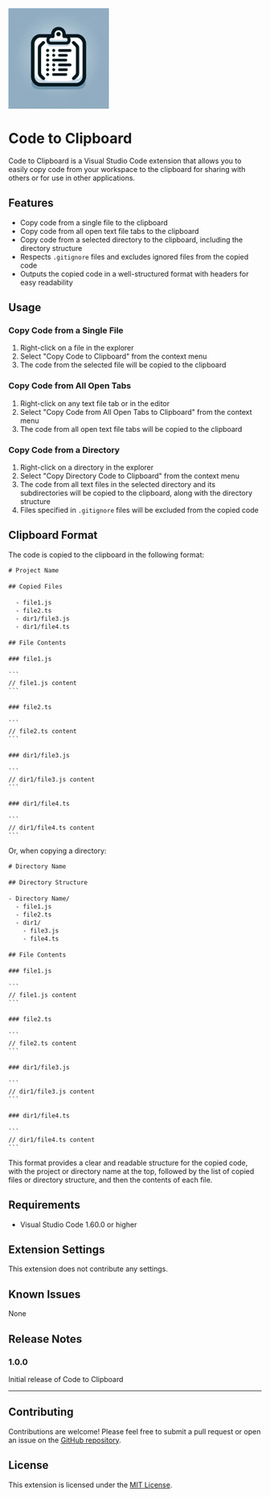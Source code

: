 <img src="https://raw.githubusercontent.com/nakamurau1/code-to-clipboard/main/images/icon.webp" width=200>

# Code to Clipboard

Code to Clipboard is a Visual Studio Code extension that allows you to easily copy code from your workspace to the clipboard for sharing with others or for use in other applications.

## Features

- Copy code from a single file to the clipboard
- Copy code from all open text file tabs to the clipboard
- Copy code from a selected directory to the clipboard, including the directory structure
- Respects `.gitignore` files and excludes ignored files from the copied code
- Outputs the copied code in a well-structured format with headers for easy readability

## Usage

### Copy Code from a Single File

1. Right-click on a file in the explorer
2. Select "Copy Code to Clipboard" from the context menu
3. The code from the selected file will be copied to the clipboard

### Copy Code from All Open Tabs

1. Right-click on any text file tab or in the editor
2. Select "Copy Code from All Open Tabs to Clipboard" from the context menu
3. The code from all open text file tabs will be copied to the clipboard

### Copy Code from a Directory

1. Right-click on a directory in the explorer
2. Select "Copy Directory Code to Clipboard" from the context menu
3. The code from all text files in the selected directory and its subdirectories will be copied to the clipboard, along with the directory structure
4. Files specified in `.gitignore` files will be excluded from the copied code

## Clipboard Format

The code is copied to the clipboard in the following format:

````
# Project Name

## Copied Files

  - file1.js
  - file2.ts
  - dir1/file3.js
  - dir1/file4.ts

## File Contents

### file1.js

```
// file1.js content
```

### file2.ts

```
// file2.ts content
```

### dir1/file3.js

```
// dir1/file3.js content
```

### dir1/file4.ts

```
// dir1/file4.ts content
```
````
Or, when copying a directory:

````
# Directory Name

## Directory Structure

- Directory Name/
  - file1.js
  - file2.ts
  - dir1/
    - file3.js
    - file4.ts

## File Contents

### file1.js

```
// file1.js content
```

### file2.ts

```
// file2.ts content
```

### dir1/file3.js

```
// dir1/file3.js content
```

### dir1/file4.ts

```
// dir1/file4.ts content
```
````

This format provides a clear and readable structure for the copied code, with the project or directory name at the top, followed by the list of copied files or directory structure, and then the contents of each file.

## Requirements

- Visual Studio Code 1.60.0 or higher

## Extension Settings

This extension does not contribute any settings.

## Known Issues

None

## Release Notes

### 1.0.0

Initial release of Code to Clipboard

---

## Contributing

Contributions are welcome! Please feel free to submit a pull request or open an issue on the [GitHub repository](https://github.com/nakamurau1/code-to-clipboard).

## License

This extension is licensed under the [MIT License](LICENSE).
